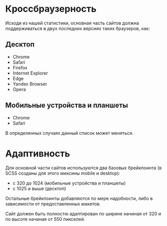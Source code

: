 # Кроссбраузерность

Исходя из нашей статистики, основная часть сайтов должна поддерживаться в двух последних версиях таких браузеров, как:

## Десктоп

* Chrome
* Safari
* Firefox
* Internet Explorer
* Edge
* Yandex Browser
* Opera

## Мобильные устройства и планшеты

* Chrome
* Safari

В определенных случаях данный список может меняться.

# Адаптивность

Для основной части сайтов используются два базовых брейкпоинта (в SCSS созданы для этого миксины mobile и desktop):

* с 320 до 1024 (мобильные устройства и планшеты)
* с 1025 и выше (десктоп)

Остальные брейкпоинты добавляются по мере надобности, либо в зависимости от предоставленных макетов.

Сайт должен быть полностю адаптирован по ширине начиная от 320 и по высоте начиная от 550 пикселей.
